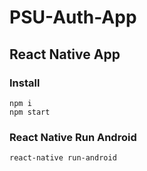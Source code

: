# PSU-Auth-App
## React Native App
### Install
```
npm i
npm start
```
### React Native Run Android
```
react-native run-android
```
